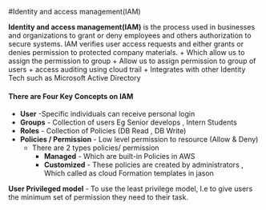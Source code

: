 #Identity and access management(IAM)

**Identity and access management(IAM)** is the process used in businesses and organizations to grant or deny employees and others authorization to secure systems. IAM verifies user access requests and either grants or denies permission to protected company materials.
	+ Which allow us  to assign the permission to group 
	+ Allow us to assign permission to group of users
	+ access auditing using cloud trail
	+ Integrates with other Identity Tech such as Microsoft Active Directory

#### There are Four Key Concepts on IAM
* **User** -Specific individuals can receive personal login
* **Groups** -  Collection of users Eg Senior develops , Intern Students
* **Roles** - Collection of Policies (DB Read , DB Write)
* **Policies / Permission** -  Low level permission to resource (Allow & Deny)
   * There are 2 types policies/ permission <br />
	  * **Managed** - Which are built-in Policies in AWS <br />
      * **Customized** -  These policies are created by administrators , Which called as cloud Formation templates in jason <br />

**User Privileged model** - To use the least privilege model, I.e to give users the minimum set of permission they need to their task.